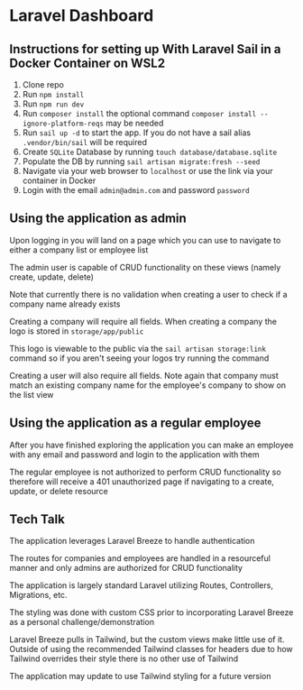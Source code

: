 # Laravel Dashboard

## Instructions for setting up With Laravel Sail in a Docker Container on WSL2

1. Clone repo
2. Run `npm install`
3. Run `npm run dev`
4. Run `composer install` the optional command `composer install --ignore-platform-reqs` may be needed
5. Run `sail up -d` to start the app. If you do not have a sail alias `.vendor/bin/sail` will be required
6. Create `SQLite` Database by running `touch database/database.sqlite`
7. Populate the DB by running `sail artisan migrate:fresh --seed`
8. Navigate via your web browser to `localhost` or use the link via your container in Docker
9. Login with the email `admin@admin.com` and password `password`

## Using the application as admin

Upon logging in you will land on a page which you can use to navigate to either a company list or employee list

The admin user is capable of CRUD functionality on these views (namely create, update, delete)

Note that currently there is no validation when creating a user to check if a company name already exists

Creating a company will require all fields. When creating a company the logo is stored in `storage/app/public`

This logo is viewable to the public via the `sail artisan storage:link` command so if you aren't seeing your logos try running the command

Creating a user will also require all fields. Note again that company must match an existing company name for the employee's company to show on the list view

## Using the application as a regular employee

After you have finished exploring the application you can make an employee with any email and password and login to the application with them

The regular employee is not authorized to perform CRUD functionality so therefore will receive a 401 unauthorized page if navigating to a create, update, or delete resource

## Tech Talk

The application leverages Laravel Breeze to handle authentication

The routes for companies and employees are handled in a resourceful manner and only admins are authorized for CRUD functionality

The application is largely standard Laravel utilizing Routes, Controllers, Migrations, etc.

The styling was done with custom CSS prior to incorporating Laravel Breeze as a personal challenge/demonstration

Laravel Breeze pulls in Tailwind, but the custom views make little use of it. Outside of using the recommended Tailwind classes for headers due to how Tailwind overrides their style there is no other use of Tailwind

The application may update to use Tailwind styling for a future version
